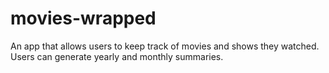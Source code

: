 # movies-wrapped
An app that allows users to keep track of movies and shows they watched. Users can generate yearly and monthly summaries.
